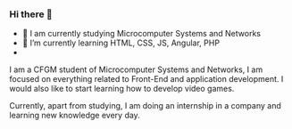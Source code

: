 ### Hi there 👋

- 🔭 I am currently studying Microcomputer Systems and Networks
- 🌱 I’m currently learning HTML, CSS, JS, Angular, PHP
- 
I am a CFGM student of Microcomputer Systems and Networks, I am focused on everything related to Front-End and application development. I would also like to start learning how to develop video games.

Currently, apart from studying, I am doing an internship in a company and learning new knowledge every day.
